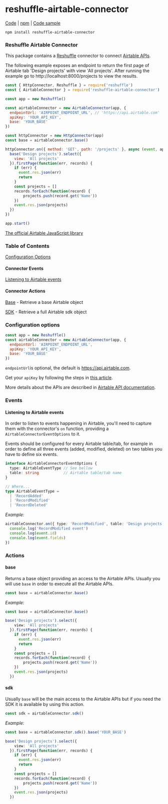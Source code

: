# reshuffle-airtable-connector

[Code](https://github.com/reshufflehq/reshuffle-airtable-connector) |
[npm](https://www.npmjs.com/package/reshuffle-airtable-connector) |
[Code sample](https://github.com/reshufflehq/reshuffle/tree/master/examples/airtable)

`npm install reshuffle-airtable-connector`

### Reshuffle Airtable Connector

This package contains a [Reshuffle](https://github.com/reshufflehq/reshuffle)
connector to connect [Airtable APIs](https://airtable.com/api).

The following example exposes an endpoint to return the first page of Airtable tab 'Design projects' with view 'All projects'. After running the example go to http://localhost:8000/projects to view the results.

```js
const { HttpConnector, Reshuffle } = require('reshuffle')
const { AirtableConnector } = require('reshuffle-airtable-connector')

const app = new Reshuffle()

const airtableConnector = new AirtableConnector(app, {
  endpointUrl: 'AIRPOINT_ENDPOINT_URL', // 'https://api.airtable.com'
  apiKey: 'YOUR_API_KEY',
  base: 'YOUR_BASE'
})

const httpConnector = new HttpConnector(app)
const base = airtableConnector.base()

httpConnector.on({ method: 'GET', path: '/projects' }, async (event, app) => {
  base('Design projects').select({
    view: 'All projects'
  }).firstPage(function(err, records) {
    if (err) {
      event.res.json(err)
      return
    }
    const projects = []
    records.forEach(function(record) {
        projects.push(record.get('Name'))
    })
    event.res.json(projects)
  })
})

app.start()
```

[The official Airtable JavaScript library](https://github.com/Airtable/airtable.js)


### Table of Contents

[Configuration Options](#configuration)

#### Connector Events

[Listening to Airtable events](#listen)

#### Connector Actions

[Base](#base) - Retrieve a base Airtable object

[SDK](#sdk) - Retrieve a full Airtable sdk object


### <a name="configuration"></a> Configuration options

```js
const app = new Reshuffle()
const airtableConnector = new AirtableConnector(app, {
  endpointUrl: 'AIRPOINT_ENDPOINT_URL',
  apiKey: 'YOUR_API_KEY',
  base: 'YOUR_BASE'
})
```

`endpointUrl`is optional, the default is https://api.airtable.com.

Get your `apiKey` by following the steps in [this article](https://support.airtable.com/hc/en-us/articles/219046777-How-do-I-get-my-API-key-).

More details about the APIs are described in [Airtable API documentation](https://support.airtable.com/hc/en-us/articles/203313985-Public-REST-API).


### <a name="events"></a> Events

#### <a name="listen"></a> Listening to Airtable events


In order to listen to events happening in Airtable, you'll need to capture them with the connector's `on`
function, providing a `AirtableConnectorEventOptions` to it.

Events should be configured for every Airtable table/tab, for example 
in order to define all three events (added, modified, deleted) on two tables you have to define six events.

```typescript
interface AirtableConnectorEventOptions {
  type: AirtableEventType // See bellow 
  table: string           // Airtable table/tab name
}

// Where...
type AirtableEventType =
  | 'RecordAdded'
  | 'RecordModified'
  | 'RecordDeleted'
```


_Example:_

```typescript
airtableConnector.on({ type: 'RecordModified', table: 'Design projects' }, async (event, app) => {
  console.log('RecordModified event')
  console.log(event.id)
  console.log(event.fields)
})
```


### <a name="actions"></a> Actions


#### <a name="base"></a> base

Returns a base object providing an access to the Airtable APIs.
Usually you will use `base` in order to execute all the Airtable APIs.

```typescript
const base = airtableConnector.base()
```

_Example:_

```typescript
const base = airtableConnector.base()

base('Design projects').select({
    view: 'All projects'
  }).firstPage(function(err, records) {
    if (err) {
      event.res.json(err)
      return
    }
    const projects = []
    records.forEach(function(record) {
        projects.push(record.get('Name'))
    })
    event.res.json(projects)
  })
```


#### <a name="sdk"></a> sdk

Usually `base` will be the main access to the Airtable APIs but if you need the SDK it is available by using this action.

```typescript
const sdk = airtableConnector.sdk()
```

_Example:_

```typescript
const base = airtableConnector.sdk().base('YOUR_BASE')

base('Design projects').select({
    view: 'All projects'
  }).firstPage(function(err, records) {
    if (err) {
      event.res.json(err)
      return
    }
    const projects = []
    records.forEach(function(record) {
        projects.push(record.get('Name'))
    })
    event.res.json(projects)
  })

```
